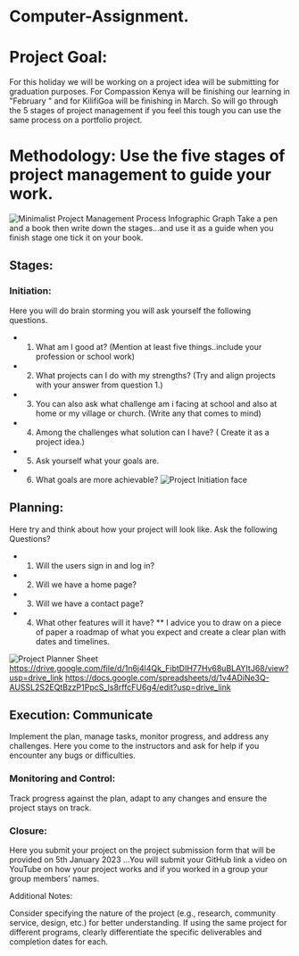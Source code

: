 # Computer-Assignment. 
# Project Goal: 
For this holiday we will be working on a project idea will be submitting for graduation purposes. For Compassion Kenya will be finishing our learning in "February " and for KilifiGoa will be finishing in March. 
So will  go through the 5 stages of project management  if you feel this tough you can use the same process on a portfolio project. 

# Methodology: Use the five stages of project management to guide your work.
![Minimalist Project Management Process Infographic Graph](https://github.com/kamausuzan197/Computer-Assignment/assets/85219913/1494d569-ec02-4647-b49d-ac2b2bff2849)
Take a pen and a book then write down the stages...and use it as a guide when you finish stage one tick it on your book.


## Stages:

### Initiation:
Here you will do brain storming you will ask yourself the following questions.
* 1. What am I good at? (Mention at least five things..include your profession or school work)
* 2. What projects can I do with my strengths? (Try and align projects with your answer from question 1.)
* 3. You can also ask what challenge am i facing at school and also at home or my village or church. (Write any that comes to mind)
* 4. Among the challenges what solution can I have? ( Create it as a project idea.)
* 5. Ask yourself what your goals are.
* 6. What goals are more achievable?
![Project Initiation face  ](https://github.com/kamausuzan197/Computer-Assignment/assets/85219913/cde7b79a-2703-4f67-9403-51d22dd93da3)

## Planning: 
Here try and think about how your project will look like. Ask the following Questions?
* 1. Will the users sign in and log in?
* 2. Will we have a home page?
* 3. Will we have a contact page?
* 4. What other features will it have?
** I advice you to draw on a piece of paper a roadmap of what you expect and create a clear plan with dates and timelines.

![Project Planner Sheet](https://github.com/kamausuzan197/Computer-Assignment/assets/85219913/6583391c-c62e-4757-ae9b-827e481edf0c)
https://drive.google.com/file/d/1n6j4l4Qk_FibtDIH77Hv68uBLAYItJ68/view?usp=drive_link
https://docs.google.com/spreadsheets/d/1v4ADiNe3Q-AUSSL2S2EQtBzzP1PpcS_Is8rffcFU6g4/edit?usp=drive_link


## Execution: Communicate
Implement the plan, manage tasks, monitor progress, and  address any challenges.
Here you come to the instructors and ask for help if you encounter any bugs or difficulties.

### Monitoring and Control: 
Track progress against the plan, adapt to any changes and ensure the project stays on track.

### Closure:
Here you submit your project on the project submission form that will be provided on 5th January 2023 ...You will submit your GitHub link a video on YouTube on how your project works and if you worked in a group your group members' names.

Additional Notes:

Consider specifying the nature of the project (e.g., research, community service, design, etc.) for better understanding.
If using the same project for different programs, clearly differentiate the specific deliverables and completion dates for each.


